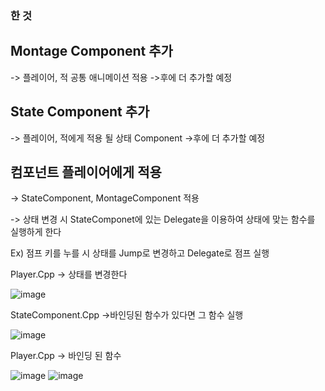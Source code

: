 ### 한 것
## Montage Component 추가
-> 플레이어, 적 공통 애니메이션 적용
->후에 더 추가할 예정
## State Component 추가
-> 플레이어, 적에게 적용 될 상태 Component
->후에 더 추가할 예정

## 컴포넌트 플레이어에게 적용
-> StateComponent, MontageComponent 적용

-> 상태 변경 시 StateComponet에 있는 Delegate을 이용하여 상태에 맞는 함수를 실행하게 한다

 Ex) 점프 키를 누를 시 상태를 Jump로 변경하고 Delegate로 점프 실행

 Player.Cpp -> 상태를 변경한다
 
 ![image](https://github.com/user-attachments/assets/61331d6a-547f-4022-8e78-04838542c37d)

 StateComponent.Cpp ->바인딩된 함수가 있다면 그 함수 실행
 
![image](https://github.com/user-attachments/assets/aecf42af-4e2c-4a8d-8c85-1d69b174f7cd)

Player.Cpp -> 바인딩 된 함수

![image](https://github.com/user-attachments/assets/66651d78-3078-4c4f-a81d-1b635ee23c21)
![image](https://github.com/user-attachments/assets/5f37b762-68dd-46d0-a57b-f961ff33eda7)




